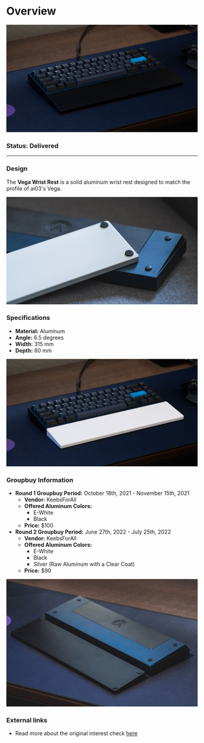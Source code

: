 # Overview

![](./resources/vega_wrist_rest_black.jpg)

### Status: Delivered

---

### Design

The **Vega Wrist Rest** is a solid aluminum wrist rest designed to match the profile of ai03's Vega.

![](./resources/vega_wrist_rest_silver_upside_down.jpg)

### Specifications
- **Material:** Aluminum
- **Angle:** 6.5 degrees
- **Width:** 315 mm
- **Depth:** 80 mm

![](./resources/vega_wrist_rest_e_white.jpg)

### Groupbuy Information
- **Round 1 Groupbuy Period:** October 18th, 2021 - November 15th, 2021
  - **Vendor:** KeebsForAll
  - **Offered Aluminum Colors:**
    - E-White
    - Black
  - **Price:** $100
- **Round 2 Groupbuy Period:** June 27th, 2022 - July 25th, 2022
  - **Vendor:** KeebsForAll
  - **Offered Aluminum Colors:**
    - E-White
    - Black
    - Silver (Raw Aluminum with a Clear Coat)
  - **Price:** $90


![](./resources/vega_wrist_rest_black_upside_down.jpg)


### External links

- Read more about the original interest check [here](https://geekhack.org/index.php?topic=113278.0)